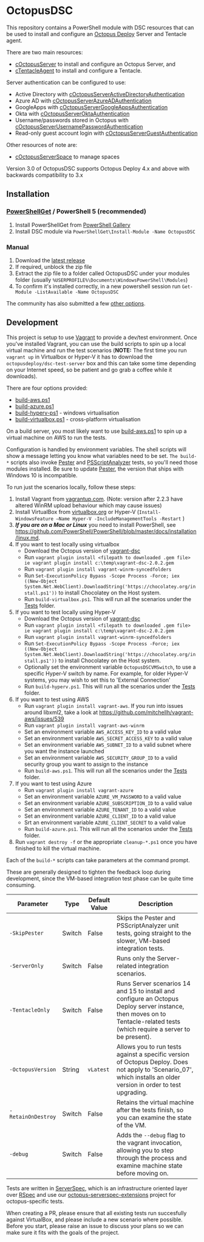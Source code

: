 # OctopusDSC

This repository contains a PowerShell module with DSC resources that can be used to install and configure an [Octopus Deploy](http://octopus.com) Server and Tentacle agent.

There are two main resources:

* [cOctopusServer](README-cOctopusServer.md) to install and configure an Octopus Server, and
* [cTentacleAgent](README-cTentacleAgent.md) to install and configure a Tentacle.

Server authentication can be configured to use:

* Active Directory with [cOctopusServerActiveDirectoryAuthentication](README-cOctopusServerActiveDirectoryAuthentication.md)
* Azure AD with [cOctopusServerAzureADAuthentication](README-cOctopusServerAzureADAuthentication.md)
* GoogleApps with [cOctopusServerGoogleAppsAuthentication](README-cOctopusServerGoogleAppsAuthentication.md)
* Okta with [cOctopusServerOktaAuthentication](README-cOctopusServerOktaAuthentication.md)
* Username/passwords stored in Octopus with [cOctopusServerUsernamePasswordAuthentication](README-cOctopusServerUsernamePasswordAuthentication.md)
* Read-only guest account login with [cOctopusServerGuestAuthentication](README-cOctopusServerGuestAuthentication.md)

Other resources of note are:
* [cOctopusServerSpace](README-cOctopusServerSpace.md) to manage spaces

Version 3.0 of OctopusDSC supports Octopus Deploy 4.x and above with backwards compatibility to 3.x

## Installation

### [PowerShellGet](https://technet.microsoft.com/en-us/library/dn807169.aspx) / PowerShell 5 (recommended)
1. Install PowerShellGet from [PowerShell Gallery](https://docs.microsoft.com/en-gb/powershell/scripting/gallery/installing-psget?view=powershell-7)
2. Install DSC module via `PowerShellGet\Install-Module -Name OctopusDSC`

### Manual ###
1. Download the [latest release](https://github.com/OctopusDeploy/OctopusDSC/releases)
2. If required, unblock the zip file
3. Extract the zip file to a folder called OctopusDSC under your modules folder (usually `%USERPROFILE%\Documents\WindowsPowerShell\Modules`)
4. To confirm it's installed correctly, in a new powershell session run `Get-Module -ListAvailable -Name OctopusDSC`

The community has also submitted a few [other options](https://github.com/OctopusDeploy/OctopusDSC/issues/14).

## Development

This project is setup to use [Vagrant](vagrant.io) to provide a dev/test environment. Once you've installed Vagrant, you can use the build scripts to spin up a local virtual machine and run the test scenarios (**NOTE:** The first time you run `vagrant up` in Virtualbox or Hyper-V it has to download the `octopusdeploy/dsc-test-server` box and this can take some time depending on your Internet speed, so be patient and go grab a coffee while it downloads).

There are four options provided:

 - [build-aws.ps1](build-aws.ps1)
 - [build-azure.ps1](build-azure.ps1)
 - [build-hyperv-ps1](build-hyperv-ps1) - windows virtualisation
 - [build-virtualbox.ps1](build-virtualbox.ps1) - cross-platform virtualisation

On a build server, you most likely want to use [build-aws.ps1](build-aws.ps1) to spin up a virtual machine on AWS to run the tests.

Configuration is handled by environment variables. The shell scripts will show a message letting you know what variables need to be set. `The build-*` scripts also invoke [Pester](https://github.com/Pester/Pester) and [PSScriptAnalyzer](https://github.com/PowerShell/PSScriptAnalyzer) tests, so you'll need those modules installed.  Be sure to update [Pester](https://github.com/Pester/Pester), the version that ships with Windows 10 is incompatible.

To run just the scenarios locally, follow these steps:

1. Install Vagrant from [vagrantup.com](https://vagrantup.com). (Note: version after 2.2.3 have altered WinRM upload behaviour which may cause issues)
2. Install VirtualBox from [virtualbox.org](https://virtualbox.org) or Hyper-V (`Install-WindowsFeature –Name Hyper-V -IncludeManagementTools -Restart`  )
3. _**If you are on a Mac or Linux**_ you need to install PowerShell, see https://github.com/PowerShell/PowerShell/blob/master/docs/installation/linux.md.
4. If you want to test locally using virtualbox
    - Download the Octopus version of [vagrant-dsc](https://github.com/OctopusDeploy/vagrant-dsc/releases/download/v2.0.2/vagrant-dsc-2.0.2.gem)
    - Run `vagrant plugin install <filepath to downloaded .gem file> ie vagrant plugin install c:\temp\vagrant-dsc-2.0.2.gem`
    - Run `vagrant plugin install vagrant-winrm-syncedfolders`
     - Run `Set-ExecutionPolicy Bypass -Scope Process -Force; iex ((New-Object System.Net.WebClient).DownloadString('https://chocolatey.org/install.ps1'))` to install Chocolatey on the Host system.
    - Run `build-virtualbox.ps1`. This will run all the scenarios under the [Tests](Tests) folder.
5. If you want to test locally using Hyper-V
    - Download the Octopus version of [vagrant-dsc](https://github.com/OctopusDeploy/vagrant-dsc/releases/download/v2.0.2/vagrant-dsc-2.0.2.gem)
    - Run `vagrant plugin install <filepath to downloaded .gem file> ie vagrant plugin install c:\temp\vagrant-dsc-2.0.2.gem`
    - Run `vagrant plugin install vagrant-winrm-syncedfolders`
    - Run `Set-ExecutionPolicy Bypass -Scope Process -Force; iex ((New-Object System.Net.WebClient).DownloadString('https://chocolatey.org/install.ps1'))` to install Chocolatey on the Host system.
    - Optionally set the environment variable `OctopusDSCVMSwitch`, to use a specific Hyper-V switch by name. For example, for older Hyper-V systems, you may wish to set this to 'External Connection'
    - Run `build-hyperv.ps1`. This will run all the scenarios under the [Tests](Tests) folder.
6. If you want to test using AWS
    - Run `vagrant plugin install vagrant-aws`. If you run into issues around libxml2, take a look at https://github.com/mitchellh/vagrant-aws/issues/539
    - Run `vagrant plugin install vagrant-aws-winrm`
    - Set an environment variable `AWS_ACCESS_KEY_ID` to a valid value
    - Set an environment variable `AWS_SECRET_ACCESS_KEY` to a valid value
    - Set an environment variable `AWS_SUBNET_ID` to a valid subnet where you want the instance launched
    - Set an environment variable `AWS_SECURITY_GROUP_ID` to a valid security group you want to assign to the instance
    - Run `build-aws.ps1`. This will run all the scenarios under the [Tests](Tests) folder.
7. If you want to test using Azure
    - Run `vagrant plugin install vagrant-azure`
    - Set an environment variable `AZURE_VM_PASSWORD` to a valid value
    - Set an environment variable `AZURE_SUBSCRIPTION_ID` to a valid value
    - Set an environment variable `AZURE_TENANT_ID` to a valid value
    - Set an environment variable `AZURE_CLIENT_ID` to a valid value
    - Srt an environment variable `AZURE_CLIENT_SECRET` to a valid value
    - Run `build-azure.ps1`. This will run all the scenarios under the [Tests](Tests) folder.
8. Run `vagrant destroy -f` or the appropriate `cleanup-*.ps1` once you have finished to kill the virtual machine.

Each of the `build-*` scripts can take parameters at the command prompt.

These are generally designed to tighten the feedback loop during development, since the VM-based integration test phase can be quite time consuming.

| Parameter                     | Type      | Default Value    | Description |
| ----------------------------- | --------- | ---------------- | -------------------------------------------- |
| `-SkipPester`                 | Switch    | False            | Skips the Pester and PSScriptAnalyzer unit tests, going straight to the slower, VM-based integration tests.            |
| `-ServerOnly`                 | Switch    | False            | Runs only the Server-related integration scenarios. |
| `-TentacleOnly`               | Switch    | False            | Runs Server scenarios 14 and 15 to install and configure an Octopus Deploy server instance, then moves on to Tentacle-related tests (which require a server to be present). |
| `-OctopusVersion`             | String    | `vLatest`        | Allows you to run tests against a specific version of Octopus Deploy. Does not apply to 'Scenario_07', which installs an older version in order to test upgrading. |
| `-RetainOnDestroy`            | Switch    | False            | Retains the virtual machine after the tests finish, so you can examine the state of the VM. |
| `-debug`                      | Switch    | False            | Adds the `--debug` flag to the vagrant invocation, allowing you to step through the process and examine machine state before moving on. |

Tests are written in [ServerSpec](serverspec.org), which is an infrastructure oriented layer over [RSpec](rspec.info) and use our [octopus-serverspec-extensions](https://github.com/OctopusDeploy/octopus-serverspec-extensions) project for octopus-specific tests.

When creating a PR, please ensure that all existing tests run succesfully against VirtualBox, and please include a new scenario where possible. Before you start, please raise an issue to discuss your plans so we can make sure it fits with the goals of the project.
